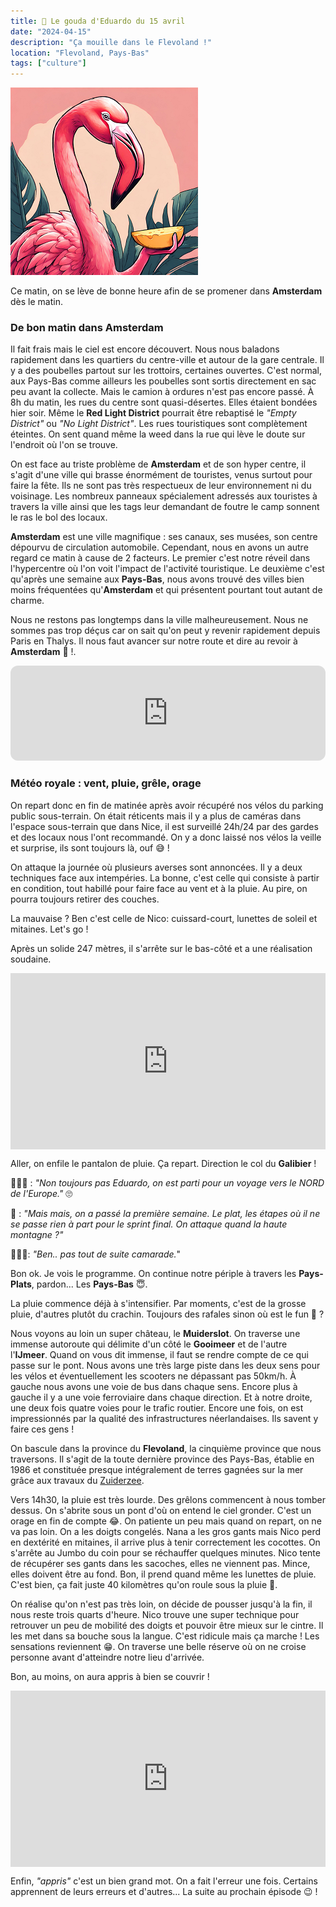 ```yaml
---
title: 🧀 Le gouda d'Eduardo du 15 avril
date: "2024-04-15"
description: "Ça mouille dans le Flevoland !"
location: "Flevoland, Pays-Bas"
tags: ["culture"]
---
```


![Gouda d'Eduardo](../gouda_eduardo.png)

Ce matin, on se lève de bonne heure afin de se promener dans **Amsterdam** dès le matin. 

### De bon matin dans Amsterdam

Il fait frais mais le ciel est encore découvert. Nous nous baladons rapidement dans les quartiers du centre-ville et autour de la gare centrale. Il y a des poubelles partout sur les trottoirs, certaines ouvertes. C'est normal, aux Pays-Bas comme ailleurs les poubelles sont sortis directement en sac peu avant la collecte. Mais le camion à ordures n'est pas encore passé. À 8h du matin, les rues du centre sont quasi-désertes. Elles étaient bondées hier soir. Même le **Red Light District** pourrait être rebaptisé le *"Empty District"* ou *"No Light District"*. Les rues touristiques sont complètement éteintes. On sent quand même la weed dans la rue qui lève le doute sur l'endroit où l'on se trouve. 

On est face au triste problème de **Amsterdam** et de son hyper centre, il s'agit d'une ville qui brasse énormément de touristes, venus surtout pour faire la fête. Ils ne sont pas très respectueux de leur environnement ni du voisinage. Les nombreux panneaux spécialement adressés aux touristes à travers la ville ainsi que les tags leur demandant de foutre le camp sonnent le ras le bol des locaux. 

**Amsterdam** est une ville magnifique : ses canaux, ses musées, son centre dépourvu de circulation automobile. Cependant, nous en avons un autre regard ce matin à cause de 2 facteurs. Le premier c'est notre réveil dans l'hypercentre où l'on voit l'impact de l'activité touristique. Le deuxième c'est qu'après une semaine aux **Pays-Bas**, nous avons trouvé des villes bien moins fréquentées qu'**Amsterdam** et qui présentent pourtant tout autant de charme.

Nous ne restons pas longtemps dans la ville malheureusement. Nous ne sommes pas trop déçus car on sait qu'on peut y revenir rapidement depuis Paris en Thalys. Il nous faut avancer sur notre route et dire au revoir à **Amsterdam** 🙂 !. 

<iframe style="border-radius:12px" src="https://open.spotify.com/embed/track/4IRHwIZHzlHT1FQpRa5RdE?utm_source=generator" width="100%" height="152" frameBorder="0" allow="autoplay; clipboard-write; encrypted-media; picture-in-picture" loading="lazy"></iframe>

### Météo royale : vent, pluie, grêle, orage

On repart donc en fin de matinée après avoir récupéré nos vélos du parking public sous-terrain. On était réticents mais il y a plus de caméras dans l'espace sous-terrain que dans Nice, il est surveillé 24h/24 par des gardes et des locaux nous l'ont recommandé. On y a donc laissé nos vélos la veille et surprise, ils sont toujours là, ouf 😅 !

On attaque la journée où plusieurs averses sont annoncées. Il y a deux techniques face aux intempéries. La bonne, c'est celle qui consiste à partir en condition, tout habillé pour faire face au vent et à la pluie. Au pire, on pourra toujours retirer des couches.

La mauvaise ? Ben c'est celle de Nico: cuissard-court, lunettes de soleil et mitaines. Let's go !

Après un solide 247 mètres, il s'arrête sur le bas-côté et a une réalisation soudaine.

<div style="width: 100%; height: 0; position: relative; padding-bottom: 56%;"><iframe src="https://giphy.com/embed/jRfK3GAUZrtrv3dO6m" style="top: 0; left: 0; width: 100%; height: 100%; position: absolute; border: 0;" allowfullscreen scrolling="no" allow="encrypted-media;" class="giphy-embed"></iframe></div>

Aller, on enfile le pantalon de pluie. Ça repart. Direction le col du **Galibier** !

🤦🏼‍♂️ : *"Non toujours pas Eduardo, on est parti pour un voyage vers le NORD de l'Europe."* 🙄

🦩 : *"Mais mais, on a passé la première semaine. Le plat, les étapes où il ne se passe rien à part pour le sprint final. On attaque quand la haute montagne ?"*

🤷🏼‍♂️: *"Ben.. pas tout de suite camarade.*"

Bon ok. Je vois le programme. On continue notre périple à travers les **Pays-Plats**, pardon... Les **Pays-Bas** 😇.

La pluie commence déjà à s'intensifier. Par moments, c'est de la grosse pluie, d'autres plutôt du crachin. Toujours des rafales sinon où est le fun 😬 ? 

Nous voyons au loin un super château, le **Muiderslot**. On traverse une immense autoroute qui délimite d'un côté le **Gooimeer** et de l'autre l'**IJmeer**. Quand on vous dit immense, il faut se rendre compte de ce qui passe sur le pont. Nous avons une très large piste dans les deux sens pour les vélos et éventuellement les scooters ne dépassant pas 50km/h. À gauche nous avons une voie de bus dans chaque sens. Encore plus à gauche il y a une voie ferroviaire dans chaque direction. Et à notre droite, une deux fois quatre voies pour le trafic routier. Encore une fois, on est impressionnés par la qualité des infrastructures néerlandaises. Ils savent y faire ces gens !

On bascule dans la province du **Flevoland**, la cinquième province que nous traversons. Il s'agit de la toute dernière province des Pays-Bas, établie en 1986 et constituée presque intégralement de terres gagnées sur la mer grâce aux travaux du [Zuiderzee](https://fr.wikipedia.org/wiki/Travaux_du_Zuiderzee).

Vers 14h30, la pluie est très lourde. Des grêlons commencent à nous tomber dessus. On s'abrite sous un pont d'où on entend le ciel gronder. C'est un orage en fin de compte 😂. On patiente un peu mais quand on repart, on ne va pas loin. On a les doigts congelés. Nana a les gros gants mais Nico perd en dextérité en mitaines, il arrive plus à tenir correctement les cocottes. On s'arrête au Jumbo du coin pour se réchauffer quelques minutes. Nico tente de récupérer ses gants dans les sacoches, elles ne viennent pas. Mince, elles doivent être au fond. Bon, il prend quand même les lunettes de pluie. C'est bien, ça fait juste 40 kilomètres qu'on roule sous la pluie 🤣.

On réalise qu'on n'est pas très loin, on décide de pousser jusqu'à la fin, il nous reste trois quarts d'heure. Nico trouve une super technique pour retrouver un peu de mobilité des doigts et pouvoir être mieux sur le cintre. Il les met dans sa bouche sous la langue. C'est ridicule mais ça marche ! Les sensations reviennent 😁. On traverse une belle réserve où on ne croise personne avant d'atteindre notre lieu d'arrivée.  

Bon, au moins, on aura appris à bien se couvrir !

<div style="width: 100%; height: 0; position: relative; padding-bottom: 56%;"><iframe src="https://giphy.com/embed/c4sF8kUpkL1Cw" style="top: 0; left: 0; width: 100%; height: 100%; position: absolute; border: 0;" allowfullscreen scrolling="no" allow="encrypted-media;" class="giphy-embed"></iframe></div>

Enfin, *"appris"* c'est un bien grand mot. On a fait l'erreur une fois. Certains apprennent de leurs erreurs et d'autres... La suite au prochain épisode 😉 !